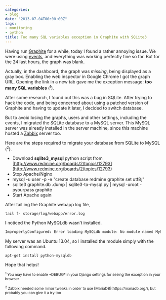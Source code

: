 ```yaml
---
categories:
- blog
date: "2013-07-04T00:00:00Z"
tags:
- monitoring
- python
title: Too many SQL variables exception in Graphite with SQLite3
---
```


Having run [Graphite](http://graphite.wikidot.com/) for a while, today I found a rather annoying issue. We were using 
[events](https://code.launchpad.net/~lucio.torre/graphite/add-events/+merge/69142), and everything was working perfectly fine so far. But for the 24 last hours, 
the graph was blank. 

Actually, in the dashboard, the graph was *missing*, being displayed as a gray box. 
Enabling the web inspector in Google Chrome I got the graph URL. Opening the link in 
a new tab gave me the exception message: **too many SQL variables** (<sup>1</sup>).

After some research, I found out this was a bug in SQLite. After trying to hack the code, 
and being concerned about using a patched version of Graphite and having to update it 
later, I decided to switch database. 

But to avoid losing the graphs, users and other settings, including the events, I 
migrated the SQLite database to a MySQL server. This MySQL server was already installed in 
the server machine, since this machine hosted a [Zabbix](http://www.zabbix.com/) server too.

Here are the steps required to migrate your database from SQLite to MySQL (<sup>2</sup>).

* Download **sqlite3_mysql** python script from [http://www.redmine.org/boards/2/topics/12793](http://www.redmine.org/boards/2/topics/12793)
* Stop Apache/Nginx
* mysql -u user -p -e "create database redmine graphite set utf8;" 
* sqlite3 graphite.db .dump | sqlite3-to-mysql.py | mysql -uroot -pyourpass graphite
* Start Apache again

After tail'ing the Graphite webapp log file, 

```shell
tail f- storage/log/webapp/error.log
```

I noticed the Python MySQLdb wasn't installed.

```python
ImproperlyConfigured: Error loading MySQLdb module: No module named MySQLdb
```

My server was an Ubuntu 13.04, so I installed the module simply with the following 
command.

```shell
apt-get install python-mysqldb
```

Hope that helps!

<p><small><sup>1</sup> You may have to enable *DEBUG* in your Django settings for seeing the exception in your browser</small></p>
<p><small><sup>2</sup> Zabbix needed some minor tweaks in order to use [MariaDB](https://mariadb.org/), but probably you can give it a try too</small></p>
